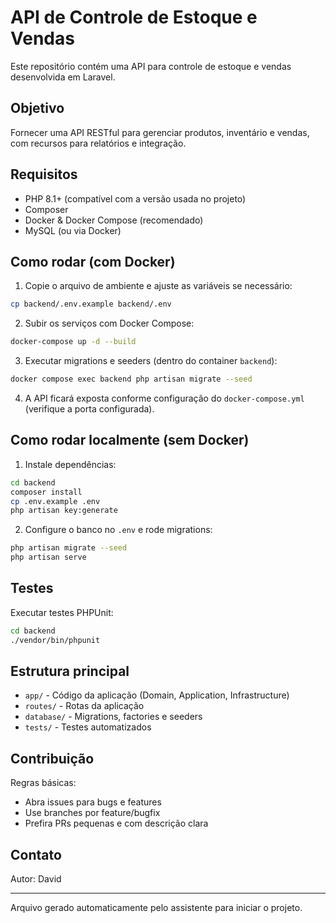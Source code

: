 # API de Controle de Estoque e Vendas

Este repositório contém uma API para controle de estoque e vendas desenvolvida em Laravel.

## Objetivo

Fornecer uma API RESTful para gerenciar produtos, inventário e vendas, com recursos para relatórios e integração.

## Requisitos

- PHP 8.1+ (compatível com a versão usada no projeto)
- Composer
- Docker & Docker Compose (recomendado)
- MySQL (ou via Docker)

## Como rodar (com Docker)

1. Copie o arquivo de ambiente e ajuste as variáveis se necessário:

```bash
cp backend/.env.example backend/.env
```

2. Subir os serviços com Docker Compose:

```bash
docker-compose up -d --build
```

3. Executar migrations e seeders (dentro do container `backend`):

```bash
docker compose exec backend php artisan migrate --seed
```

4. A API ficará exposta conforme configuração do `docker-compose.yml` (verifique a porta configurada).

## Como rodar localmente (sem Docker)

1. Instale dependências:

```bash
cd backend
composer install
cp .env.example .env
php artisan key:generate
```

2. Configure o banco no `.env` e rode migrations:

```bash
php artisan migrate --seed
php artisan serve
```

## Testes

Executar testes PHPUnit:

```bash
cd backend
./vendor/bin/phpunit
```

## Estrutura principal

- `app/` - Código da aplicação (Domain, Application, Infrastructure)
- `routes/` - Rotas da aplicação
- `database/` - Migrations, factories e seeders
- `tests/` - Testes automatizados

## Contribuição

Regras básicas:

- Abra issues para bugs e features
- Use branches por feature/bugfix
- Prefira PRs pequenas e com descrição clara

## Contato

Autor: David

---

Arquivo gerado automaticamente pelo assistente para iniciar o projeto.

